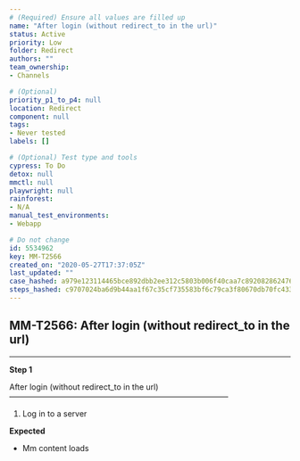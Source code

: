 ```yaml
---
# (Required) Ensure all values are filled up
name: "After login (without redirect_to in the url)"
status: Active
priority: Low
folder: Redirect
authors: ""
team_ownership: 
- Channels

# (Optional)
priority_p1_to_p4: null
location: Redirect
component: null
tags: 
- Never tested
labels: []

# (Optional) Test type and tools
cypress: To Do
detox: null
mmctl: null
playwright: null
rainforest: 
- N/A
manual_test_environments: 
- Webapp

# Do not change
id: 5534962
key: MM-T2566
created_on: "2020-05-27T17:37:05Z"
last_updated: ""
case_hashed: a979e123114465bce892dbb2ee312c5803b006f40caa7c892082862476000ae860c244de2bd1681ba61cde67e43d5d54
steps_hashed: c9707024ba6d9b44aa1f67c35cf735583bf6c79ca3f80670db70fc4330716f329f87ccc701b5b89d1f28daf8f85903ec
---
```


<!-- (Auto-generated) Based on frontmatter's "key" and "name" -->

## MM-T2566: After login (without redirect_to in the url)

---

**Step 1**

After login (without redirect\_to in the url)\
————————————————————————————

1. Log in to a server

**Expected**

- Mm content loads
